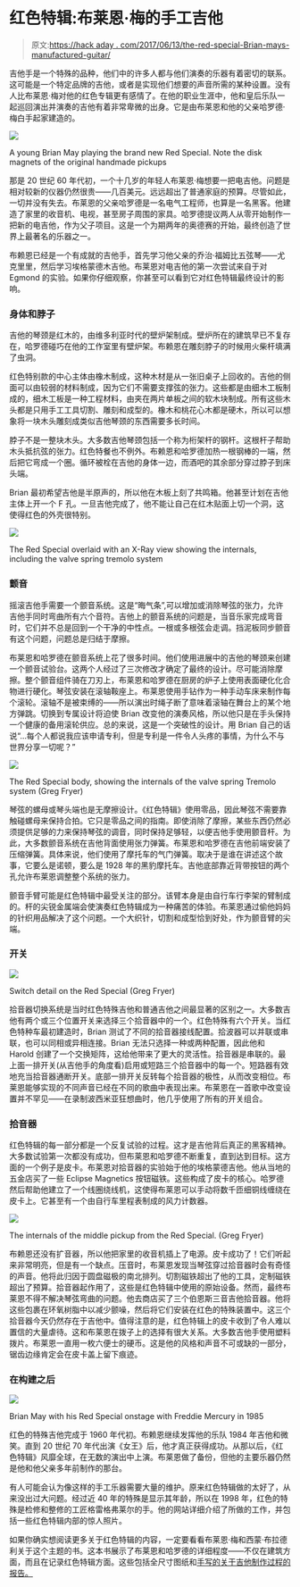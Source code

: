 # 红色特辑:布莱恩·梅的手工吉他

> 原文:[https://hack aday . com/2017/06/13/the-red-special-Brian-mays-manufactured-guitar/](https://hackaday.com/2017/06/13/the-red-special-brian-mays-handmade-guitar/)

吉他手是一个特殊的品种，他们中的许多人都与他们演奏的乐器有着密切的联系。这可能是一个特定品牌的吉他，或者是实现他们想要的声音所需的某种设置。没有人比布莱恩·梅对他的红色专辑更有感情了。在他的职业生涯中，他和皇后乐队一起巡回演出并演奏的吉他有着非常卑微的出身。它是由布莱恩和他的父亲哈罗德·梅白手起家建造的。

![](../Images/479703b60145affed2f426a3b3541bb9.png)

A young Brian May playing the brand new Red Special. Note the disk magnets of the original handmade pickups

那是 20 世纪 60 年代初，一个十几岁的年轻人布莱恩·梅想要一把电吉他。问题是相对较新的仪器仍然很贵——几百美元。远远超出了普通家庭的预算。尽管如此，一切并没有失去。布莱恩的父亲哈罗德是一名电气工程师，也算是一名黑客。他建造了家里的收音机、电视，甚至房子周围的家具。哈罗德提议两人从零开始制作一把新的电吉他，作为父子项目。这是一个为期两年的奥德赛的开始，最终创造了世界上最著名的乐器之一。

布赖恩已经是一个有成就的吉他手，首先学习他父亲的乔治·福姆比五弦琴——尤克里里，然后学习埃格蒙德木吉他。布莱恩对电吉他的第一次尝试来自于对 Egmond 的实验。如果你仔细观察，你甚至可以看到它对红色特辑最终设计的影响。

### 身体和脖子

吉他的琴颈是红木的，由维多利亚时代的壁炉架制成。壁炉所在的建筑早已不复存在，哈罗德碰巧在他的工作室里有壁炉架。布赖恩在雕刻脖子的时候用火柴杆填满了虫洞。

红色特别款的中心主体由橡木制成，这种木材是从一张旧桌子上回收的。吉他的侧面可以由较弱的材料制成，因为它们不需要支撑弦的张力。这些都是由细木工板制成的，细木工板是一种工程材料，由夹在两片单板之间的软木块制成。所有这些木头都是只用手工工具切割、雕刻和成型的。橡木和桃花心木都是硬木，所以可以想象将一块木头雕刻成类似吉他琴颈的东西需要多长时间。

脖子不是一整块木头。大多数吉他琴颈包括一个称为桁架杆的钢杆。这根杆子帮助木头抵抗弦的张力。红色特餐也不例外。布赖恩和哈罗德加热一根钢棒的一端，然后把它弯成一个圈。循环被栓在吉他的身体一边，而酒吧的其余部分穿过脖子到床头端。

Brian 最初希望吉他是半原声的，所以他在木板上刻了共鸣箱。他甚至计划在吉他主体上开一个 F 孔。一旦吉他完成了，他不能让自己在红木贴面上切一个洞，这使得红色的外壳很特别。

[![](../Images/f252b2e0653b8b2b766e98cd4036d84b.png)](https://hackaday.com/wp-content/uploads/2017/05/res-1.png)

The Red Special overlaid with an X-Ray view showing the internals, including the valve spring tremolo system

### 颤音

摇滚吉他手需要一个颤音系统。这是“晦气条”,可以增加或消除琴弦的张力，允许吉他手同时弯曲所有六个音符。吉他上的颤音系统的问题是，当音乐家完成弯音时，它们并不总是回到一个干净的中性点。一根或多根弦会走调。挡泥板同步颤音有这个问题，问题总是归结于摩擦。

布莱恩和哈罗德在颤音系统上花了很多时间。他们使用进展中的吉他的琴颈来创建一个颤音试验台。这两个人经过了三次修改才确定了最终的设计。尽可能消除摩擦。整个颤音组件骑在刀刃上，布莱恩和哈罗德在厨房的炉子上使用表面硬化化合物进行硬化。琴弦安装在滚轴鞍座上。布莱恩使用手钻作为一种手动车床来制作每个滚轮。滚轴不是被束缚的——所以演出时绳子断了意味着滚轴在舞台上的某个地方弹跳。切换到专属设计将迫使 Brian 改变他的演奏风格，所以他只是在手头保持一个健康的备用滚轮供应。总的来说，这是一个突破性的设计。用 Brian 自己的话说“…每个人都说我应该申请专利，但是专利是一件令人头疼的事情，为什么不与世界分享一切呢？”

[![](../Images/a78933a597d7f56021dac914ead90253.png)](https://hackaday.com/wp-content/uploads/2017/05/red-special-body-2-29th-jan-1998.jpg)

The Red Special body, showing the internals of the valve spring Tremolo system (Greg Fryer)

琴弦的螺母或琴头端也是无摩擦设计。《红色特辑》使用零品，因此琴弦不需要靠触碰螺母来保持合拍。它只是零品之间的指南。即使消除了摩擦，某些东西仍然必须提供足够的力来保持琴弦的调音，同时保持足够轻，以便吉他手使用颤音杆。为此，大多数颤音系统在吉他背面使用张力弹簧。布莱恩和哈罗德在吉他前端安装了压缩弹簧。具体来说，他们使用了摩托车的气门弹簧。取决于是谁在讲述这个故事，它要么是诺顿，要么是 1928 年的黑豹摩托车。吉他底部靠近背带按钮的两个孔允许布莱恩调整整个系统的张力。

颤音手臂可能是红色特辑中最受关注的部分。该臂本身是由自行车行李架的臂制成的。杆的尖锐金属端会使演奏红色特辑成为一种痛苦的体验。布莱恩通过偷他妈妈的针织用品解决了这个问题。一个大织针，切割和成型恰到好处，作为颤音臂的尖端。

### 开关

![](../Images/5b8c4c659910646e98b4e4e0a14daf87.png)

Switch detail on the Red Special (Greg Fryer)

拾音器切换系统是当时红色特殊吉他和普通吉他之间最显著的区别之一。大多数吉他有两个或三个位置开关来选择三个拾音器中的一个。红色特殊有六个开关。当红色特种车最初建造时，Brian 测试了不同的拾音器接线配置。拾波器可以并联或串联，也可以同相或异相连接。Brian 无法只选择一种或两种配置，因此他和 Harold 创建了一个交换矩阵，这给他带来了更大的灵活性。拾音器是串联的。最上面一排开关(从吉他手的角度看)启用或短路三个拾音器中的每一个。短路器有效地充当拾音器通断开关。底部一排开关反转每个拾音器的极性，从而改变相位。布莱恩能够实现的不同声音已经在不同的歌曲中表现出来。布莱恩在一首歌中改变设置并不罕见——在录制波西米亚狂想曲时，他几乎使用了所有的开关组合。

### 拾音器

红色特辑的每一部分都是一个反复试验的过程。这才是吉他背后真正的黑客精神。大多数试验第一次都没有成功，但布莱恩和哈罗德不断重复，直到达到目标。这方面的一个例子是皮卡。布莱恩对拾音器的实验始于他的埃格蒙德吉他。他从当地的五金店买了一些 Eclipse Magnetics 按钮磁铁。这些构成了皮卡的核心。哈罗德然后帮助他建立了一个线圈绕线机，这使得布莱恩可以手动将数千匝细铜线缠绕在皮卡上。它甚至有一个由自行车里程表制成的风力计数器。

[![](../Images/926be16539fb560b4ff7ffe6e9d122a1.png)](https://hackaday.com/wp-content/uploads/2017/05/red-special-middle-pickup-without-cover.jpg)

The internals of the middle pickup from the Red Special. (Greg Fryer)

布赖恩还没有扩音器，所以他把家里的收音机插上了电源。皮卡成功了！它们听起来非常明亮，但是有一个缺点。压音时，布莱恩发现当琴弦穿过拾音器时会有奇怪的声音。他将此归因于圆盘磁极的南北排列。切割磁铁超出了他的工具，定制磁铁超出了预算。拾音器起作用了，这些是红色特辑中使用的原始设备。然而，最终布莱恩不得不解决琴弦弯曲的问题。他去商店买了三个伯恩斯三音吉他拾音器。他将这些包裹在环氧树脂中以减少颤噪，然后将它们安装在红色的特殊装置中。这三个拾音器今天仍然存在于吉他中。值得注意的是，红色特辑上的皮卡收到了令人难以置信的大量虐待。这和布莱恩在拨子上的选择有很大关系。大多数吉他手使用塑料拨片。布莱恩一直用一枚六便士的硬币。这是他的风格和声音不可或缺的一部分，锯齿边缘肯定会在皮卡盖上留下痕迹。

### 在构建之后

![](../Images/3a5e7617f1f6c3f7871945e0e42007bb.png)

Brian May with his Red Special onstage with Freddie Mercury in 1985

红色的特殊吉他完成于 1960 年代初。布赖恩继续发挥他的乐队 1984 年吉他和微笑。直到 20 世纪 70 年代出演《女王》后，他才真正获得成功。从那以后，《红色特辑》风靡全球，在无数的演出中上演。布莱恩做了备份，但他的主要乐器仍然是他和他父亲多年前制作的那台。

有人可能会认为像这样的手工乐器需要大量的维护。原来红色特辑做的太好了，从来没出过大问题。经过近 40 年的特殊是显示其年龄，所以在 1998 年，红色的特殊是检修和整修的工匠格雷格弗莱尔的手。他的网站详细介绍了所做的工作，并包括一些红色特辑内部的惊人照片。

如果你确实想阅读更多关于红色特辑的内容，一定要看看布莱恩·梅和西蒙·布拉德利关于这个主题的书。这本书展示了布莱恩和哈罗德的详细程度——不仅在建筑方面，而且在记录红色特辑方面。这些包括全尺寸图纸和[手写的关于吉他制作过程的报告。](http://www.theredspecial.com/2017/05/the-red-special-new-picture-10/)